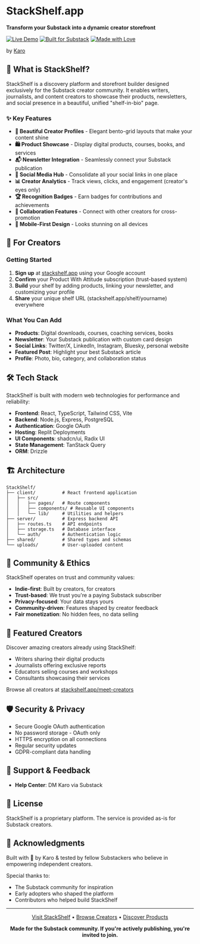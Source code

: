 # StackShelf.app
  
  **Transform your Substack into a dynamic creator storefront**
  
  [![Live Demo](https://img.shields.io/badge/demo-stackshelf.app-FF6F00?style=for-the-badge)](https://stackshelf.app)
  [![Built for Substack](https://img.shields.io/badge/built%20for-Substack-FF6851?style=for-the-badge)](https://substack.com)
  [![Made with Love](https://img.shields.io/badge/made%20with-🧡-orange?style=for-the-badge)](https://stackshelf.app)
</div>

  by [Karo](https://substack.com/@karozieminski?utm_source=user-menu)
## 🎯 What is StackShelf?

StackShelf is a discovery platform and storefront builder designed exclusively for the Substack creator community. It enables writers, journalists, and content creators to showcase their products, newsletters, and social presence in a beautiful, unified "shelf-in-bio" page.

### ✨ Key Features

- **🎨 Beautiful Creator Profiles** - Elegant bento-grid layouts that make your content shine
- **🛍️ Product Showcase** - Display digital products, courses, books, and services
- **📬 Newsletter Integration** - Seamlessly connect your Substack publication
- **🔗 Social Media Hub** - Consolidate all your social links in one place
- **📊 Creator Analytics** - Track views, clicks, and engagement (creator's eyes only)
- **🏆 Recognition Badges** - Earn badges for contributions and achievements
- **🤝 Collaboration Features** - Connect with other creators for cross-promotion
- **📱 Mobile-First Design** - Looks stunning on all devices

## 🚀 For Creators

### Getting Started

1. **Sign up** at [stackshelf.app](https://stackshelf.app) using your Google account
2. **Confirm** your Product With Attitude subscription (trust-based system)
3. **Build** your shelf by adding products, linking your newsletter, and customizing your profile
4. **Share** your unique shelf URL (stackshelf.app/shelf/yourname) everywhere

### What You Can Add

- **Products**: Digital downloads, courses, coaching services, books
- **Newsletter**: Your Substack publication with custom card design
- **Social Links**: Twitter/X, LinkedIn, Instagram, Bluesky, personal website
- **Featured Post**: Highlight your best Substack article
- **Profile**: Photo, bio, category, and collaboration status

## 🛠️ Tech Stack

StackShelf is built with modern web technologies for performance and reliability:

- **Frontend**: React, TypeScript, Tailwind CSS, Vite
- **Backend**: Node.js, Express, PostgreSQL
- **Authentication**: Google OAuth
- **Hosting**: Replit Deployments
- **UI Components**: shadcn/ui, Radix UI
- **State Management**: TanStack Query
- **ORM**: Drizzle

## 🏗️ Architecture

```
StackShelf/
├── client/          # React frontend application
│   ├── src/
│   │   ├── pages/   # Route components
│   │   ├── components/ # Reusable UI components
│   │   └── lib/     # Utilities and helpers
├── server/          # Express backend API
│   ├── routes.ts    # API endpoints
│   ├── storage.ts   # Database interface
│   └── auth/        # Authentication logic
├── shared/          # Shared types and schemas
└── uploads/         # User-uploaded content
```

## 🤝 Community & Ethics

StackShelf operates on trust and community values:

- **Indie-first**: Built by creators, for creators
- **Trust-based**: We trust you're a paying Substack subscriber
- **Privacy-focused**: Your data stays yours
- **Community-driven**: Features shaped by creator feedback
- **Fair monetization**: No hidden fees, no data selling

## 🌟 Featured Creators

Discover amazing creators already using StackShelf:

- Writers sharing their digital products
- Journalists offering exclusive reports
- Educators selling courses and workshops
- Consultants showcasing their services

Browse all creators at [stackshelf.app/meet-creators](https://stackshelf.app/meet-creators)


## 🛡️ Security & Privacy

- Secure Google OAuth authentication
- No password storage - OAuth only
- HTTPS encryption on all connections
- Regular security updates
- GDPR-compliant data handling

## 💬 Support & Feedback

- **Help Center**: DM Karo via Substack


## 📄 License

StackShelf is a proprietary platform. The service is provided as-is for Substack creators.

## 🙏 Acknowledgments

Built with 🧡 by Karo & tested by fellow Substackers who believe in empowering independent creators.

Special thanks to:
- The Substack community for inspiration
- Early adopters who shaped the platform
- Contributors who helped build StackShelf

---

<div align="center">
  <p>
    <a href="https://stackshelf.app">Visit StackShelf</a> •
    <a href="https://stackshelf.app/meet-creators">Browse Creators</a> •
    <a href="https://stackshelf.app/products">Discover Products</a>
  </p>
  
  **Made for the Substack community. If you're actively publishing, you're invited to join.**
</div>
